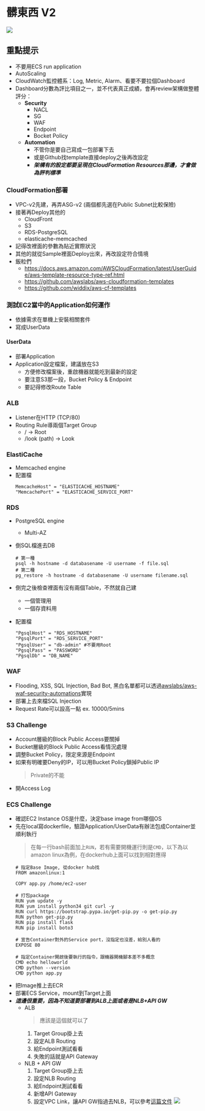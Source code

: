 # 髒東西 V2

![](https://i.imgur.com/VTNgSBr.png)


## 重點提示
- 不要用ECS run application
- AutoScaling
- CloudWatch監控體系：Log, Metric, Alarm、看要不要拉個Dashboard
- Dashboard分數為評比項目之一，並不代表真正成績，會再review架構做整體評分：
    * **Security**
        * NACL
        * SG
        * WAF
        * Endpoint
        * Bocket Policy
    * **Automation**
        * 不管你是要自己寫成一包部署下去
        * 或是Github找template直接deploy之後再改設定
        * ***架構有的設定都要呈現在CloudFormation Resources那邊，才會做為評判標準***

### CloudFormation部署
- VPC-v2先建，再弄ASG-v2 (兩個都先選在Public Subnet比較保險)
- 接著再Deploy其他的
    - CloudFront
    - S3
    - RDS-PostgreSQL
    - elasticache-memcached
- 記得改裡面的參數為貼近實際狀況
- 其他的就從Sample裡面Deploy出來，再改設定符合情境
- 飯粒們
    - https://docs.aws.amazon.com/AWSCloudFormation/latest/UserGuide/aws-template-resource-type-ref.html
    - https://github.com/awslabs/aws-cloudformation-templates
    - https://github.com/widdix/aws-cf-templates

### 測試EC2當中的Application如何運作
- 依據需求在單機上安裝相關套件
- 寫成UserData

#### UserData
- 部署Application
- Application設定檔案，建議放在S3
    - 方便修改檔案後，重啟機器就能吃到最新的設定
    - 要注意S3那一段，Bucket Policy & Endpoint
    - 要記得修改Route Table

### ALB
- Listener在HTTP (TCP/80)
- Routing Rule導兩個Target Group
    - / → Root
    - /look (path) → Look

### ElastiCache
- Memcached engine
- 配置檔
    ```
    MemcacheHost" = "ELASTICACHE_HOSTNAME"
    "MemcachePort" = "ELASTICACHE_SERVICE_PORT"
    ```

### RDS
- PostgreSQL engine
    - Multi-AZ
- 倒SQL檔進去DB
    ```
    # 第一種
    psql -h hostname -d databasename -U username -f file.sql
    # 第二種
    pg_restore -h hostname -d databasename -U username filename.sql
    ```
- 倒完之後檢查裡面有沒有兩個Table，不然就自己建
    - 一個管理用
    - 一個存資料用

- 配置檔
    ```
    "PgsqlHost" = "RDS_HOSTNAME"
    "PgsqlPort" = "RDS_SERVICE_PORT"
    "PgsqlUser" = "db-admin" #不要用Root
    "PgsqlPass" = "PASSWORD"
    "PgsqlDb" = "DB_NAME"
    ```
### WAF
- Flooding, XSS, SQL Injection, Bad Bot, 黑白名單都可以透過[awslabs/aws-waf-security-automations](https://github.com/awslabs/aws-waf-security-automations)實現
- 部署上去來檔SQL Injection
- Request Rate可以設高一點 ex. 10000/5mins

### S3 Challenge
- Account層級的Block Public Access要關掉
- Bucket層級的Block Public Access看情況處理
- 調整Bucket Policy，限定來源是Endpoint
- 如果有明確要Deny的IP，可以用Bucket Policy鎖掉Public IP
    > Private的不能
- 開Access Log

### ECS Challenge
- 確認EC2 Instance OS是什麼，決定base image from哪個OS
- 先在local寫dockerfile，驗證Application/UserData有辦法包成Container並順利執行
    > 在每一行bash前面加上`RUN`，若有需要開機運行則是`CMD`，以下為以amazon linux為例，在dockerhub上面可以找到相對應得
    ```
    # 指定Base Image, 從docker hub找
    FROM amazonlinux:1

    COPY app.py /home/ec2-user

    # 打包package
    RUN yum update -y
    RUN yum install python34 git curl -y
    RUN curl https://bootstrap.pypa.io/get-pip.py -o get-pip.py
    RUN python get-pip.py
    RUN pip install flask
    RUN pip install boto3

    # 宣告Container對外的Service port，沒指定也沒差，給別人看的
    EXPOSE 80

    # 指定Container開啟後要執行的指令，跟機器開機腳本差不多概念
    CMD echo helloworld
    CMD python --version
    CMD python app.py
    ```
- 把Image推上去ECR
- 部署ECS Service，mount到Target上面
- ***這邊很重要，因為不知道要部署到ALB上面或者是NLB+API GW***
    - ALB
        > 應該是這個就可以了
        1. Target Group掛上去
        2. 設定ALB Routing
        3. 給Endpoint測試看看
        4. 失敗的話就是API Gateway
    - NLB + API GW
        1. Target Group掛上去
        2. 設定NLB Routing
        3. 給Endpoint測試看看
        4. 新增API Gateway
        5. 設定VPC Link，讓API GW指過去NLB，可以參考[這篇文件](https://docs.aws.amazon.com/apigateway/latest/developerguide/set-up-private-integration.html)
        ![](https://i.imgur.com/jrDptj7.png)
